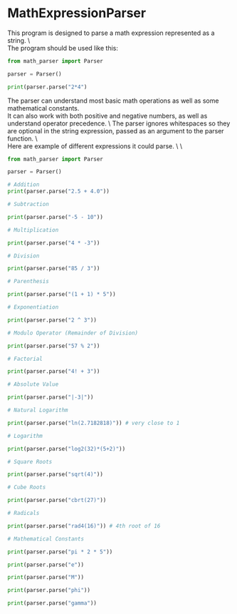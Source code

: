 # MathExpressionParser

This program is designed to parse a math expression represented as a string. \ \
The program should be used like this:

```python
from math_parser import Parser

parser = Parser()

print(parser.parse("2*4")
```
The parser can understand most basic math operations as well as some mathematical constants. \
It can also work with both positive and negative numbers, as well as understand operator precedence. \ 
The parser ignores whitespaces so they are optional in the string expression, passed as an argument to the parser function. \ \
Here are example of different expressions it could parse. \ \

```python
from math_parser import Parser

parser = Parser()

# Addition
print(parser.parse("2.5 + 4.0"))

# Subtraction

print(parser.parse("-5 - 10"))

# Multiplication

print(parser.parse("4 * -3"))

# Division

print(parser.parse("85 / 3"))

# Parenthesis 

print(parser.parse("(1 + 1) * 5"))

# Exponentiation

print(parser.parse("2 ^ 3"))

# Modulo Operator (Remainder of Division)

print(parser.parse("57 % 2"))

# Factorial

print(parser.parse("4! + 3"))

# Absolute Value

print(parser.parse("|-3|"))

# Natural Logarithm

print(parser.parse("ln(2.7182818)")) # very close to 1

# Logarithm

print(parser.parse("log2(32)*(5+2)"))

# Square Roots

print(parser.parse("sqrt(4)"))

# Cube Roots

print(parser.parse("cbrt(27)"))

# Radicals

print(parser.parse("rad4(16)")) # 4th root of 16

# Mathematical Constants

print(parser.parse("pi * 2 * 5"))

print(parser.parse("e"))

print(parser.parse("M"))

print(parser.parse("phi"))

print(parser.parse("gamma"))

```



